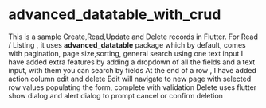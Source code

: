 # advanced_datatable_with_crud

This is a sample Create,Read,Update and Delete records in Flutter.
For Read / Listing , it uses <b>advanced_datatable</b> package which by default, comes with pagination, page size,sorting, general search using one text input
I have added extra features by adding a dropdown of all the fields and a text input, with them you can search by fields
At the end of a row , I have added action column edit and delete
Edit will navigate to new page with selected row values populating the form, complete with validation
Delete uses flutter show dialog and alert dialog to prompt cancel or confirm deletion

